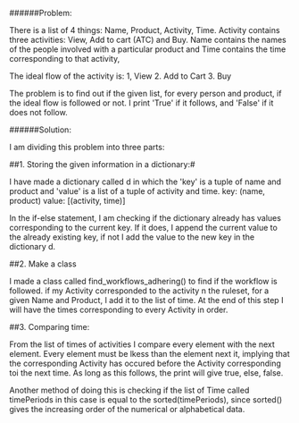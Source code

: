 ######Problem:

There is a list of 4 things: Name, Product, Activity, Time. Activity contains three activities: View, Add to cart (ATC) and Buy.
Name contains the names of the people involved with a particular product and Time contains the time corresponding to that activity,

The ideal flow of the activity is:
1, View
2. Add to Cart
3. Buy

The problem is to find out if the given list, for every person and product, if the ideal flow is followed or not.
I print 'True' if it follows, and 'False' if it does not follow.


######Solution:

I am dividing this problem into three parts:

##1. Storing the given information in a dictionary:#

I have made a dictionary called d in which the 'key' is a tuple of name and product and 'value' is a list of a tuple of activity and time.
key: (name, product)
value: [(activity, time)]

In the if-else statement, I am checking if the dictionary already has values corresponding to the current key.
If it does, I append the current value to the already existing key, if not I add the value to the new key in the dictionary d.

##2. Make a class

I made a class called find_workflows_adhering() to find if the workflow is followed. if my Activity corresponded to the activity n the ruleset, for a given Name and Product, I add it to the list of time. At the end of this step I will have the times corresponding to every Activity in order.


##3. Comparing time:

From the list of times of activities I compare every element with the next element. Every element must be lkess than the element next it, implying that the corresponding Activity has occured before the Activity corresponding toi the next time. As long as this follows, the print will give true, else, false.

Another method of doing this is checking if the list of Time called timePeriods in this case is equal to the sorted(timePeriods), since sorted() gives the increasing order of the numerical or alphabetical data.



